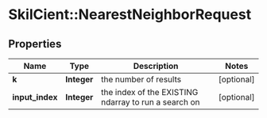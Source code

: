 # SkilCient::NearestNeighborRequest

## Properties
Name | Type | Description | Notes
------------ | ------------- | ------------- | -------------
**k** | **Integer** | the number of results | [optional] 
**input_index** | **Integer** | the index of the EXISTING ndarray to run a search on | [optional] 


